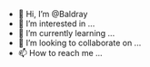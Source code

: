 - 👋 Hi, I’m @Baldray
- 👀 I’m interested in ...
- 🌱 I’m currently learning ...
- 💞️ I’m looking to collaborate on ...
- 📫 How to reach me ...

<!---
Baldray/Baldray is a ✨ special ✨ repository because its `README.md` (this file) appears on your GitHub profile.
You can click the Preview link to take a look at your changes.
--->
